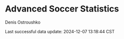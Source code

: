 # Advanced Soccer Statistics
Denis Ostroushko

<!-- gfm -->

Last successful data update: 2024-12-07 13:18:44 CST
